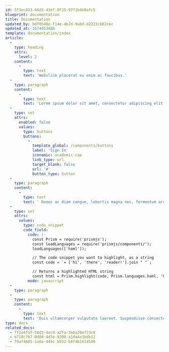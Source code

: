 ```yaml
---
id: 5f3ec833-66d3-43ef-9f35-97f1b4b0afc5
blueprint: documentation
title: Documentation
updated_by: bdf0548e-f14e-4b7d-9abd-d2223cb02cec
updated_at: 1674453488
template: documentation/index
article:
  -
    type: heading
    attrs:
      level: 2
    content:
      -
        type: text
        text: 'Webslice placerat eu enim ac faucibus.'
  -
    type: paragraph
    content:
      -
        type: text
        text: 'Lorem ipsum dolor sit amet, consectetur adipiscing elit. Morbi vulputate ultricies augue in molestie. Aliquam rhoncus ultrices euismod. Morbi auctor scelerisque lacus, nec vehicula eros tempus at. Vestibulum scelerisque finibus leo ac aliquam. Fusce maximus non metus ac facilisis. Sed id nunc a ante interdum efficitur.'
  -
    type: set
    attrs:
      enabled: false
      values:
        type: buttons
        buttons:
          -
            template_global: /components/buttons
            label: 'Sign In'
            iconamic: academic-cap
            link_type: url
            target_blank: false
            url: '#'
            button_type: button
  -
    type: paragraph
    content:
      -
        type: text
        text: ' Donec ac diam congue, lobortis magna nec, fermentum arcu. Ut ornare enim at elit molestie congue. Nullam commodo bibendum accumsan. Morbi luctus mauris ac fringilla scelerisque. Proin elit sem, tempus consequat lectus nec, volutpat hendrerit ligula. Phasellus molestie blandit erat, vitae ullamcorper ante viverra et.'
  -
    type: set
    attrs:
      values:
        type: code_snippet
        code_field:
          code: |-
            const Prism = require('prismjs');
            const loadLanguages = require('prismjs/components/');
            loadLanguages(['haml']);

            // The code snippet you want to highlight, as a string
            const code = `= ['hi', 'there', 'reader!'].join " "`;

            // Returns a highlighted HTML string
            const html = Prism.highlight(code, Prism.languages.haml, 'haml');
          mode: javascript
  -
    type: paragraph
  -
    type: paragraph
    content:
      -
        type: text
        text: 'Duis ullamcorper vulputate laoreet. Suspendisse consectetur, nisi nec aliquet euismod, ligula quam fermentum ipsum, quis vulputate massa leo blandit ex. Ut tempor vulputate mauris, quis sollicitudin nibh tincidunt vitae.'
type: docs
related_docs:
  - ff2a4faf-58d3-4acd-a2fa-3e6a20ef23c8
  - e718c7b7-0d84-4d5e-9208-a1da4e1bdb12
  - f9af4605-1a8a-449c-b932-b8f4b161d540
---
```

